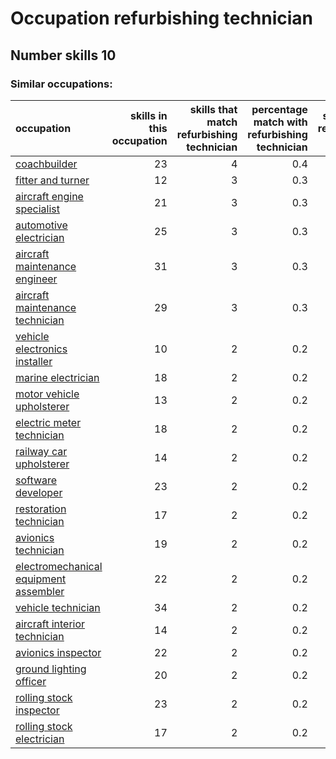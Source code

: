 # Occupation refurbishing technician
## Number skills 10
### Similar occupations:
| occupation                                                                        |   skills in this occupation |   skills that match refurbishing technician |   percentage match with refurbishing technician |   skills not in refurbishing technician |
|:----------------------------------------------------------------------------------|----------------------------:|--------------------------------------------:|------------------------------------------------:|----------------------------------------:|
| [coachbuilder](coachbuilder.md)                                                   |                          23 |                                           4 |                                             0.4 |                                      19 |
| [fitter and turner](fitter_and_turner.md)                                         |                          12 |                                           3 |                                             0.3 |                                       9 |
| [aircraft engine specialist](aircraft_engine_specialist.md)                       |                          21 |                                           3 |                                             0.3 |                                      18 |
| [automotive electrician](automotive_electrician.md)                               |                          25 |                                           3 |                                             0.3 |                                      22 |
| [aircraft maintenance engineer](aircraft_maintenance_engineer.md)                 |                          31 |                                           3 |                                             0.3 |                                      28 |
| [aircraft maintenance technician](aircraft_maintenance_technician.md)             |                          29 |                                           3 |                                             0.3 |                                      26 |
| [vehicle electronics installer](vehicle_electronics_installer.md)                 |                          10 |                                           2 |                                             0.2 |                                       8 |
| [marine electrician](marine_electrician.md)                                       |                          18 |                                           2 |                                             0.2 |                                      16 |
| [motor vehicle upholsterer](motor_vehicle_upholsterer.md)                         |                          13 |                                           2 |                                             0.2 |                                      11 |
| [electric meter technician](electric_meter_technician.md)                         |                          18 |                                           2 |                                             0.2 |                                      16 |
| [railway car upholsterer](railway_car_upholsterer.md)                             |                          14 |                                           2 |                                             0.2 |                                      12 |
| [software developer](software_developer.md)                                       |                          23 |                                           2 |                                             0.2 |                                      21 |
| [restoration technician](restoration_technician.md)                               |                          17 |                                           2 |                                             0.2 |                                      15 |
| [avionics technician](avionics_technician.md)                                     |                          19 |                                           2 |                                             0.2 |                                      17 |
| [electromechanical equipment assembler](electromechanical_equipment_assembler.md) |                          22 |                                           2 |                                             0.2 |                                      20 |
| [vehicle technician](vehicle_technician.md)                                       |                          34 |                                           2 |                                             0.2 |                                      32 |
| [aircraft interior technician](aircraft_interior_technician.md)                   |                          14 |                                           2 |                                             0.2 |                                      12 |
| [avionics inspector](avionics_inspector.md)                                       |                          22 |                                           2 |                                             0.2 |                                      20 |
| [ground lighting officer](ground_lighting_officer.md)                             |                          20 |                                           2 |                                             0.2 |                                      18 |
| [rolling stock inspector](rolling_stock_inspector.md)                             |                          23 |                                           2 |                                             0.2 |                                      21 |
| [rolling stock electrician](rolling_stock_electrician.md)                         |                          17 |                                           2 |                                             0.2 |                                      15 |
